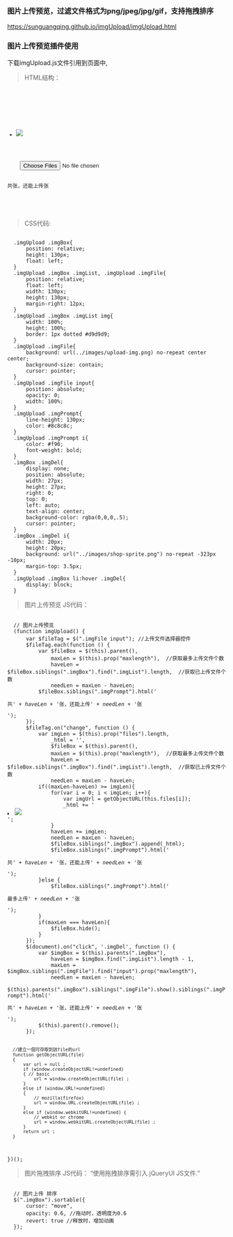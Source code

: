 ### 图片上传预览，过滤文件格式为png/jpeg/jpg/gif，支持拖拽排序

https://sunguangqing.github.io/imgUpload/imgUpload.html

### 图片上传预览插件使用
下载imgUpload.js文件引用到页面中,<script src="js/imgUpload.js"></script>

>HTML结构：
<code>
  <div class="imgUpload">
    <ul class="imgBox">
      <li class="imgList"><img src="../images/test-img.png" /> <span class="imgDel"><i></i></span></li>
    </ul>
    <label class="imgFile"><input type="file" multiple maxlength="5" accept="image/gif, image/jpg, image/jpeg, image/png" /></label>
    <p class="fl imgPrompt">共<i></i>张，还能上传<i></i>张</p>
  </div>
</code>

>CSS代码:
<code>
  .imgUpload .imgBox{
      position: relative;
      height: 130px;
      float: left;
  }
  .imgUpload .imgBox .imgList, .imgUpload .imgFile{
      position: relative;
      float: left;
      width: 130px;
      height: 130px;
      margin-right: 12px;
  }
  .imgUpload .imgBox .imgList img{
      width: 100%;
      height: 100%;
      border: 1px dotted #d9d9d9;
  }
  .imgUpload .imgFile{
      background: url(../images/upload-img.png) no-repeat center center;
      background-size: contain;
      cursor: pointer;
  }
  .imgUpload .imgFile input{
      position: absolute;
      opacity: 0;
      width: 100%;
  }
  .imgUpload .imgPrompt{
      line-height: 130px;
      color: #8c8c8c;
  }
  .imgUpload .imgPrompt i{
      color: #f90;
      font-weight: bold;
  }
  .imgBox .imgDel{
      display: none;
      position: absolute;
      width: 27px;
      height: 27px;
      right: 0;
      top: 0;
      left: auto;
      text-align: center;
      background-color: rgba(0,0,0,.5);
      cursor: pointer;
  }
  .imgBox .imgDel i{
      width: 20px;
      height: 20px;
      background: url("../images/shop-sprite.png") no-repeat -323px -10px;
      margin-top: 3.5px;
  }
  .imgUpload .imgBox li:hover .imgDel{
      display: block;
  }
</code>

>图片上传预览 JS代码：
<code>
  // 图片上传预览
  (function imgUpload() {
      var $fileTag = $(".imgFile input"); //上传文件选择器控件
      $fileTag.each(function () {
          var $fileBox = $(this).parent(),
              maxLen = $(this).prop("maxlength"),  //获取最多上传文件个数
              haveLen = $fileBox.siblings(".imgBox").find(".imgList").length,  //获取已上传文件个数
              needLen = maxLen - haveLen;
          $fileBox.siblings(".imgPrompt").html('<p class="imgPrompt">共<i>' + haveLen + '</i>张，还能上传<i>' + needLen + '</i>张</p>');
      });
      $fileTag.on("change", function () {
          var imgLen = $(this).prop("files").length,
              _html = '',
              $fileBox = $(this).parent(),
              maxLen = $(this).prop("maxlength"),  //获取最多上传文件个数
              haveLen = $fileBox.siblings(".imgBox").find(".imgList").length,  //获取已上传文件个数
              needLen = maxLen - haveLen;
          if((maxLen-haveLen) >= imgLen){
              for(var i = 0; i < imgLen; i++){
                  var imgUrl = getObjectURL(this.files[i]);
                  _html += '<li class="imgList"><img src="'+ imgUrl +'" /> <span class="imgDel"><i></i></span></li>';
              }
              haveLen += imgLen;
              needLen = maxLen - haveLen;
              $fileBox.siblings(".imgBox").append(_html);
              $fileBox.siblings(".imgPrompt").html('<p class="imgPrompt">共<i>' + haveLen + '</i>张，还能上传<i>' + needLen + '</i>张</p>');
          }else {
              $fileBox.siblings(".imgPrompt").html('<p class="imgPrompt">最多上传<i>' + needLen + '</i>张</p>');
          }
          if(maxLen === haveLen){
              $fileBox.hide();
          }
      });
      $(document).on("click", '.imgDel', function () {
          var $imgBox = $(this).parents(".imgBox"),
              haveLen = $imgBox.find(".imgList").length - 1,
              maxLen = $imgBox.siblings(".imgFile").find("input").prop("maxlength"),
              needLen = maxLen - haveLen;
          $(this).parents(".imgBox").siblings(".imgFile").show().siblings(".imgPrompt").html('<p class="imgPrompt">共<i>' + haveLen + '</i>张，还能上传<i>' + needLen + '</i>张</p>');
          $(this).parent().remove();
      });

      //建立一個可存取到該file的url
      function getObjectURL(file)
      {
          var url = null ;
          if (window.createObjectURL!=undefined)
          { // basic
              url = window.createObjectURL(file) ;
          }
          else if (window.URL!=undefined)
          {
              // mozilla(firefox)
              url = window.URL.createObjectURL(file) ;
          }
          else if (window.webkitURL!=undefined) {
              // webkit or chrome
              url = window.webkitURL.createObjectURL(file) ;
          }
          return url ;
      }
  })();
</code>

>图片拖拽排序 JS代码：
“使用拖拽排序需引入 jQueryUI JS文件.”
<code>
  // 图片上传 排序
  $(".imgBox").sortable({
      cursor: "move",
      opacity: 0.6, //拖动时，透明度为0.6
      revert: true //释放时，增加动画
  });
</code>
